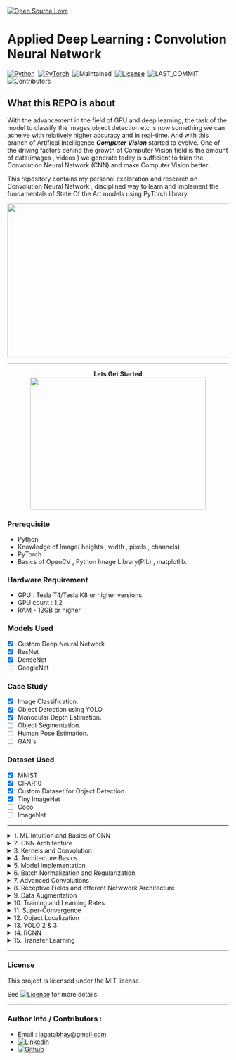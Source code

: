 [![Open Source Love](https://badges.frapsoft.com/os/v1/open-source.png?v=103)](https://github.com/ellerbrock/open-source-badges/)


# Applied Deep Learning : Convolution Neural Network

[![Python](https://img.shields.io/badge/Language%20%26%20Version-Python%203.6%2B-brightgreen?logo=python)](https://www.python.org/)&nbsp;&nbsp;[![PyTorch](https://img.shields.io/badge/Library-PyTorch-brightgreen?logo=pytorch)](https://pytorch.org)&nbsp;&nbsp;![Maintained](https://img.shields.io/badge/Maintained-Yes-brightgreen?logo=github)&nbsp;&nbsp;[![License](https://img.shields.io/badge/LICENSE-MIT-brightgreen)](https://github.com/jagatabhay/TSAI/blob/master/LICENSE)&nbsp;&nbsp;![LAST_COMMIT](https://img.shields.io/github/last-commit/jagatabhay/TSAI)&nbsp;&nbsp;![Contributors](https://img.shields.io/github/contributors/jagatabhay/TSAI?style=plastic)&nbsp;&nbsp;


## What this REPO is about


With the advancement in the field of GPU and deep learning, the task of the model to classify the images,object detection etc is now something we can acheive with relatively higher accuracy and in real-time. And with this branch of Artifical Intelligence ***Computer Vision*** started to evolve. One of the driving factors behind the growth of Computer Vision field is the amount of data(images , videos ) we generate today is sufficient to trian the Convolution Neural Network (CNN) and make Computer Vision better.

This repository contains my personal exploration and research on Convolution Neural Network , disciplined way to learn and implement the fundamentals of State Of the Art models using PyTorch library.

<p align = 'center'>
  <img width = '600' height = '350' src = "https://github.com/jagatabhay/miscellaneous/blob/master/humanpose.gif">
 </p>


---

<p align="center">
  <b> Lets Get Started </b><br>
  <img width="400" height="300" src="https://github.com/jagatabhay/miscellaneous/blob/master/gettingstartedlogo.png">
</p>



### Prerequisite
- Python
- Knowledge of Image( heights , width , pixels , channels)
- PyTorch
- Basics of OpenCV , Python Image Library(PIL) , matplotlib.


### Hardware Requirement
- GPU : Tesla T4/Tesla K8 or higher versions.
- GPU count : 1,2
- RAM - 12GB or higher


### Models Used
- [x] Custom Deep Neural Network
- [x] ResNet
- [x] DenseNet
- [ ] GoogleNet

### Case Study
- [x] Image Classification.
- [x] Object Detection using YOLO.
- [x] Monocular Depth Estimation.
- [ ] Object Segmentation.
- [ ] Human Pose Estimation.
- [ ] GAN's

### Dataset Used
- [x] MNIST
- [x] CIFAR10
- [x] Custom Dataset for Object Detection.
- [x] Tiny ImageNet
- [ ] Coco
- [ ] ImageNet

---

<details>
  <summary>1. ML Intuition and Basics of CNN </summary>
   
 &nbsp;

Basics of python can be learnt on YouTube. Channels like Corey Shagffer [![YouTubeLogo](https://github.com/jagatabhay/TSAI/blob/master/S13/logo.png)](https://www.youtube.com/playlist?list=PL-osiE80TeTt2d9bfVyTiXJA-UTHn6WwU) and Telusko [![YouTubeLogo](https://github.com/jagatabhay/TSAI/blob/master/S13/logo.png)](https://www.youtube.com/c/Telusko/playlists) helped me a lot to learn about python basics.


Basics of CNN , how CNN learns , how different channels are formed , how DNN make sense of the inputs it gets ( __Features -> Edges & Gradients -> Textures -> Patterns -> Part of Objects -> Objects -> Scenes__ )Please see below. Resemblance of Human brain , eyes with computer vision field.

<p align='center'>
  <img src="https://github.com/jagatabhay/miscellaneous/blob/master/Edges%20and%20Gradient.PNG">
</p>

</details>

<details>
  <summary>2. CNN Architecture </summary>

&nbsp;

Basic CNN Architecture , maintain symmetry by chosing odd size kernel(Example : 3X3 , 5X5), importance of choosing 3X3 kernel over 5X5 or higher odd kernel , Max-Pooling  , Receptive Field.
  
<p align='center'>
  <img src= 'https://github.com/jagatabhay/miscellaneous/blob/master/RF.gif'>
</p>
 
</details>
 
<details>
  <summary>3. Kernels and Convolution </summary>
  
&nbsp;
  
Basic Pytorch architecture for working with neural networks, introduction to nn.Module, optimizers, forward and backward pass, datasets, how to apply simple augmentation.
 </details>


<details>
<summary>4. Architecture Basics</summary>

&nbsp;

CNN Architecture components Fully Connected Layer , Drop-Out , Softmax , Learning-Rate , Batch-Size.

Work link Summary :
- Train MNIST Dataset to get 99.40% accuracy with given contraint. Kindly check the [worklink](https://github.com/jagatabhay/S4) to know more.
- Parameters : 
- Epoch : 20
- Learning Rate
- Batch Size 
- Highest Accuracy - 
- [Work Link](https://github.com/jagatabhay/S4/)
<p align='center'>
  <img width = 300 height = 200 src= 'https://github.com/jagatabhay/miscellaneous/blob/master/fullyconnectedlayer.png'>
  <img width = 300 height = 200 src= 'https://github.com/jagatabhay/miscellaneous/blob/master/droput.gif'>
  <img width = 300 height = 200 src= 'https://github.com/jagatabhay/miscellaneous/blob/master/LR.jpg'>
  </p>

</details>



<details>
<summary>5. Model Implementation</summary>

&nbsp;

Step by step approach to build neural network , debugg , and to optimize to get the best accuracy.
Kindly check [worklink](https://github.com/jagatabhay/S5) to know more.

Work link Summary :
- Train MNIST Dataset to get 99.40% accuracy with given contraint. Kindly check the [worklink](https://github.com/jagatabhay/S5) to know more.
- Parameters : 
- Epoch : 15
- Learning Rate :
- Batch Size :
- Highest Accuracy - 
- [Work Link](https://github.com/jagatabhay/S5)
</details>



<details>
<summary>6. Batch Normalization and Regularization</summary>
  
&nbsp;

Importance of Normalization , Batch normalization , Regularization of Datasets. Thin line difference between normalization and equalization.
 
Work link Summary :
- Train MNIST Dataset to get 99.40% accuracy with contraint and add regularization to it.Kindly check the [worklink](https://github.com/jagatabhay/TSAI/S6) to know more.
- Parameters : 
- Epoch : 15
- Learning Rate :
- Batch Size :
- Highest Accuracy - 
- [Work Link](https://github.com/jagatabhay/TSAI/S6)

<p align = 'center'>
  <img width = 400 height = 400 src = 'https://github.com/jagatabhay/miscellaneous/blob/master/normalization.png'>
 </p>
 
 </details>


<details>
<summary>7. Advanced Convolutions </summary>

&nbsp;

Different Types of convolution like Normal Convoultion, Dilated Convolutions, Pointwise Convolution(1x1), DECONVOLUTION or Fractionally Strided OR Transpose Convolution, Pixel Shuffle Algorithm, Depthwise Separable Convolution, Grouped Convolution. Dilated, Depthwise , Grouped is shown below respectively.

Work link Summary :
- Train CIFAR10 Dataset to get more that 80% accuracy with contraints.Kindly check the [worklink](https://github.com/jagatabhay/TSAI/S7) to know more.
- Parameters : 
- Epoch : 15
- Learning Rate :
- Batch Size :
- Highest Accuracy - 
- [Work Link](https://github.com/jagatabhay/TSAI/S7)


<p align = 'center'>
  <img weight = 350 height = 250 src = 'https://github.com/jagatabhay/miscellaneous/blob/master/dilatedConvulation.gif'>
  <img weight = 350 height = 250 src = 'https://github.com/jagatabhay/miscellaneous/blob/master/depthwise.png'>
  <img weight = 350 height = 250 src = 'https://github.com/jagatabhay/miscellaneous/blob/master/groupedconvulation.png'>
 </p> 
</details>


<details>
<summary>8. Receptive Fields and dfferent Netwwork Architecture </summary>

&nbsp;

Introduction to different neural network architecture like AlexNet , VGG , ResNet, GoogleNet, Inception, ResNext. Different Version of it. Importance of having multiple Receptive field.

Work link Summary :
- Train CIFAR10 Dataset to get more that 85% accuracy using ResNet-18 architecture. Kindly check the [worklink](https://github.com/jagatabhay/TSAI/S8) to know more.
- Model :
- Epoch : 15
- Learning Rate :
- Batch Size :
- Highest Accuracy - 
- [Work Link](https://github.com/jagatabhay/TSAI/S8)

</details>


<details>
<summary>9. Data Augmentation </summary>

&nbsp;

One of the easy way to increase accuracy is to increase the receptive field(core idea of ResNet architecturec). One of the way also include regularization like DropOut , Batch Normalization , L1/L2 Regularization. All the above topic will fall short if the dataset is limited. And to tackle this we can use __Data Augmentation__ strategy.
Please see some the strategy mentiond images.

Work link Summary :
- Implement Augmentation module , GRADCAM module. And train the CIFAR10 dataset to achieve 87% accuracy. Kindly check the [worklink](https://github.com/jagatabhay/TSAI/S9) to know more.
- Model :
- Epoch : 15
- Learning Rate :
- Batch Size :
- Highest Accuracy - 
- [Work Link](https://github.com/jagatabhay/TSAI/S9)

<p align = 'center'>
  <img width = 300 , height = 300 src = 'https://github.com/jagatabhay/miscellaneous/blob/master/DA1.png'>
  <img width = 300 , height = 300 src = 'https://github.com/jagatabhay/miscellaneous/blob/master/DA2.png'>
  <img width = 300 , height = 300 src = 'https://github.com/jagatabhay/miscellaneous/blob/master/DA3.png'>
</p>

</details>


<details>
<summary>10. Training and Learning Rates </summary>

[Work Link](https://github.com/jagatabhay/TSAI/tree/master/S10)
</details>


<details>
<summary>11. Super-Convergence </summary>

[Work Link](https://github.com/jagatabhay/TSAI/tree/master/S11)
</details>


<details>
<summary>12. Object Localization </summary>

[Work Link](https://github.com/jagatabhay/TSAI/tree/master/S12)
</details>



<details>
<summary>13. YOLO 2 & 3 </summary>
[Work Link](https://github.com/jagatabhay/TSAI/tree/master/S13)
</details>


<details>
  <summary>14. RCNN </summary>
  
  This needs to be update.
</details>

<details>
  <summary>15. Transfer Learning</summary>
  
  this need to be updated
</details>


---


### License 

This project is licensed under the MIT license.

See [![License](https://img.shields.io/badge/LICENSE-MIT-brightgreen)](https://github.com/jagatabhay/TSAI/blob/master/LICENSE) for more details.

---


### Author Info / Contributors :
- Email : [jagatabhay@gmail.com](jagatabhay@gmail.com)
- [![Linkedin](https://github.com/jagatabhay/TSAI/blob/master/logo.png)](https://www.linkedin.com/in/jagatnandan-prasad-240042129/)
- [![Github](https://github.com/jagatabhay/TSAI/blob/master/S13/githublogo.png)](https://github.com/jagatabhay)
